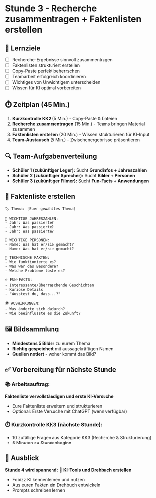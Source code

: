 # Stunde 3 - Recherche zusammentragen + Faktenlisten erstellen

## 🎯 Lernziele
- [ ] Recherche-Ergebnisse sinnvoll zusammentragen
- [ ] Faktenlisten strukturiert erstellen
- [ ] Copy-Paste perfekt beherrschen
- [ ] Teamarbeit erfolgreich koordinieren
- [ ] Wichtiges von Unwichtigem unterscheiden
- [ ] Wissen für KI optimal vorbereiten

## ⏱️ Zeitplan (45 Min.)
1. **Kurzkontrolle KK2** (5 Min.) - Copy-Paste & Dateien
2. **Recherche zusammentragen** (15 Min.) - Teams bringen Material zusammen
3. **Faktenlisten erstellen** (20 Min.) - Wissen strukturieren für KI-Input
4. **Team-Austausch** (5 Min.) - Zwischenergebnisse präsentieren

## 🔍 Team-Aufgabenverteilung
- **Schüler 1 (zukünftiger Leger):** Sucht **Grundinfos + Jahreszahlen**
- **Schüler 2 (zukünftiger Sprecher):** Sucht **Bilder + Personen**
- **Schüler 3 (zukünftiger Filmer):** Sucht **Fun-Facts + Anwendungen**

## 📝 Faktenliste erstellen
```
🏷️ Thema: [Euer gewähltes Thema]

📅 WICHTIGE JAHRESZAHLEN:
- Jahr: Was passierte?
- Jahr: Was passierte?
- Jahr: Was passierte?

👤 WICHTIGE PERSONEN:
- Name: Was hat er/sie gemacht?
- Name: Was hat er/sie gemacht?

🔧 TECHNISCHE FAKTEN:
- Wie funktionierte es?
- Was war das Besondere?
- Welche Probleme löste es?

⭐ FUN-FACTS:
- Interessante/überraschende Geschichten
- Kuriose Details
- "Wusstest du, dass...?"

🌍 AUSWIRKUNGEN:
- Was änderte sich dadurch?
- Wie beeinflusste es die Zukunft?
```

## 🖼️ Bildsammlung
- **Mindestens 5 Bilder** zu eurem Thema
- **Richtig gespeichert** mit aussagekräftigen Namen
- **Quellen notiert** - woher kommt das Bild?

## ✅ Vorbereitung für nächste Stunde
### 📚 Arbeitsauftrag:
**Faktenliste vervollständigen und erste KI-Versuche**
- Eure Faktenliste erweitern und strukturieren
- Optional: Erste Versuche mit ChatGPT (wenn verfügbar)

### ⏱️ Kurzkontrolle KK3 (nächste Stunde):
- 10 zufällige Fragen aus Kategorie KK3 (Recherche & Strukturierung)
- 5 Minuten zu Stundenbeginn

## 🚀 Ausblick
**Stunde 4 wird spannend:** 🤖 **KI-Tools und Drehbuch erstellen**
- Fobizz KI kennenlernen und nutzen
- Aus euren Fakten ein Drehbuch entwickeln
- Prompts schreiben lernen
